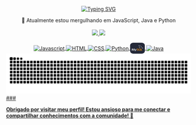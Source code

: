 <!--TEXT-->
<p align="center">
  <a href="https://git.io/typing-svg">
    <img src="https://readme-typing-svg.demolab.com?font=Fira+Code&weight=600&size=25&pause=1000&color=ffffff&random=false&width=435&height=40&lines=Ol%C3%A1%2C+Eu+sou+Marco+Sabino!"        alt="Typing SVG">
  </a>
</p>
</div>

<!--DESCRIPTION-->
<div align="center">
     💬 Atualmente estou mergulhando em JavaScript, Java e Python
</div>

<!--STATS-->
 <br>
 <div align="center">
    <a href="https://github.com/marccosabino">
    <img height="150em" src="https://github-readme-stats.vercel.app/api?username=marccosabino&show_icons=true&theme=dark&include_all_commits=true&count_private=true"/>
    <img height="150em" src="https://github-readme-stats.vercel.app/api/top-langs/?username=marccosabino&layout=compact&langs_count=7&theme=dark"/>
 </div>

<!--TECHNOLOGIES-->
<div style="display: inline_block" align="center"><br>
  <img align="center" alt="Javascript" height="30" width="40"src="https://cdn.jsdelivr.net/gh/devicons/devicon@latest/icons/javascript/javascript-original.svg"/>
  <img align="center" alt="HTML" height="30" width="40" src="https://cdn.jsdelivr.net/gh/devicons/devicon@latest/icons/html5/html5-original.svg"/>
  <img align="center" alt="CSS" height="30" width="40" src="https://cdn.jsdelivr.net/gh/devicons/devicon@latest/icons/css3/css3-original.svg"/>
  <img align="center" alt="Python" height="30" width="40" src="https://cdn.jsdelivr.net/gh/devicons/devicon@latest/icons/python/python-original.svg"/>
  <img align="center" alt="MySQL" height="30" width="40" src="https://raw.githubusercontent.com/tandpfun/skill-icons/65dea6c4eaca7da319e552c09f4cf5a9a8dab2c8/icons/MySQL-Dark.svg"/>
  <img align="center" alt="Java" height="30" width="40" src="https://cdn.jsdelivr.net/gh/devicons/devicon@latest/icons/java/java-original.svg"/>       
</div>

<!--SNAKE GAME-->
<img src="https://raw.githubusercontent.com/marccosabino/marccosabino/output/snake.svg" alt="Snake animation" />
<br>
###

**Obrigado por visitar meu perfil! Estou ansioso para me conectar e compartilhar conhecimentos com a comunidade! 🌱**
